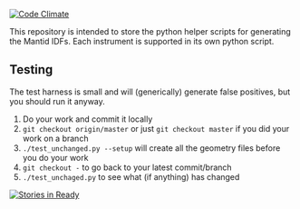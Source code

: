[![Code Climate](https://codeclimate.com/github/mantidproject/mantidgeometry/badges/gpa.svg)](https://codeclimate.com/github/mantidproject/mantidgeometry)


This repository is intended to store the python helper scripts for 
generating the Mantid IDFs. Each instrument is supported in its own
python script.

Testing
-------
The test harness is small and will (generically) generate false positives, but you should run it anyway.

1. Do your work and commit it locally
2. `git checkout origin/master` or just `git checkout master` if you did your work on a branch
3. `./test_unchanged.py --setup` will create all the geometry files before you do your work
4. `git checkout -` to go back to your latest commit/branch
5. `./test_unchaged.py` to see what (if anything) has changed

[![Stories in Ready](https://badge.waffle.io/mantidproject/mantidgeometry.png?label=ready)](https://waffle.io/mantidproject/mantidgeometry)

